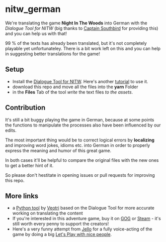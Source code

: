 # nitw_german
We're translating the game **Night In The Woods** into German with the *Dialogue Tool for NITW* (big thanks to [Captain Southbird](https://github.com/captainsouthbird) for providing this) and you can help us with that!

99 % of the texts has already been translated, but it's not completely playable yet unfortunateley. There is a bit work left on this and you can help in suggesting better translations for the game!

## Setup 
- Install the [Dialogue Tool for NITW](https://github.com/captainsouthbird/NITW-Dialogue-Tool). Here's another [tutorial](https://nightinthewoods-archive.fandom.com/wiki/Editing_Dialogue) to use it.
- download this repo and move all the files into the **yarn** Folder
- in the **Files** Tab of the tool *write* the text files *to the assets*.

## Contribution
It's still a bit buggy playing the game in German, because at some points the functions to manipulate the processes also have been influenced by our edits.

The most important thing would be to correct logical errors by **localizing** and improving word jokes, idioms etc. into German in order to properly express the meaning and humor of this great game. 

In both cases it'll be helpful to compare the original files with the new ones to get a better hint of it.

So please don't hestitate in opening issues or pull requests for improving this repo.

## More links
- a [Python tool](https://github.com/vadimfedulov035/nitw-helpilo) by [Veotri](https://github.com/vadimfedulov035) based on the Dialogue Tool for more accurate working on translating the content
- If you're interested in this adventure game, buy it on [GOG](https://www.gog.com/en/game/night_in_the_woods) or [Steam](https://store.steampowered.com/app/481510/Night_in_the_Woods/) - it's still worth every penny to support the creators!
- Here's a very funny attempt from [Jello](https://www.youtube.com/@JelloPlaysVideoGames) for a fully voice-acting of the game by doing a big [Let's Play with nice people](https://www.youtube.com/watch?v=9hVzG5sU5TE&list=PLjneAxn7bEer7GAgxBFzhZFBV5OAm_yMG).
